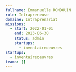 ```yaml
---
fullname: Emmanuelle RONDOUIN
role: Intrapreneuse
domaine: Intraprenariat
missions:
  - start: 2022-01-01
    end: 2023-06-30
    status: admin
    startups:
      - inventaireoeuvres
startups:
  - inventaireoeuvres
teams: []
---
```

